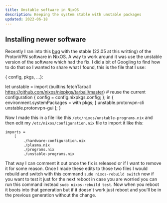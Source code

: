```yaml
---
title: Unstable software in NixOS
description: Keeping the system stable with unstable packages
updated: 2022-06-18
---
```


## Installing newer software

Recently I ran into this [bug](https://github.com/NixOS/nixpkgs/issues/175512) with the stable (22.05 at this writting) of the ProtonVPN software in NixOS. A way to work around it was use the unstable version of the software which had the fix. I did a bit of Googling to find how to do that so I wanted to share what I found, this is the file that I use:

{ config, pkgs, ...}:

let
  unstable = import
    (builtins.fetchTarball https://github.com/nixos/nixpkgs/tarball/master)
    # reuse the current configuration
    { config = config.nixpkgs.config; };
in
{
  environment.systemPackages = with pkgs; [
    unstable.protonvpn-cli
    unstable.protonvpn-gui
  ];
}

Now I made this in a file like this `/etc/nixos/unstable-programs.nix` and then edit my `/etc/nixos/configuration.nix` file to import it like this:

    imports =
        [
            ./hardware-configuration.nix
            ./plasma.nix
            ./programs.nix
            ./unstable-programs.nix

That way I can comment it out once the fix is released or if I want to remove it for some reason. Once I made these edits to those two files I would rebuild and switch with this command `sudo nixos-rebuild switch` now if you want to test it just for the next reboot in case you are worried you can run this command instead `sudo nixos-rebuild test`. Now when you reboot it boots into that generation but if it doesn't work just reboot and you'll be in the previous generation without the change. 
